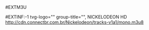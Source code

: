 #EXTM3U

#EXTINF:-1 tvg-logo="" group-title="", NICKELODEON HD
http://cdn.connectbr.com.br/Nickelodeon/tracks-v1a1/mono.m3u8
